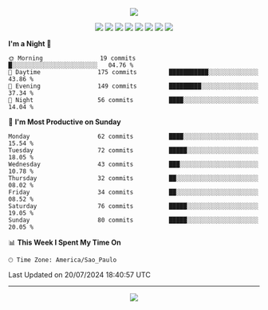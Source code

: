 <p align="center">
  <img src="https://images.unsplash.com/photo-1533134486753-c833f0ed4866?ixlib=rb-4.0.3&ixid=M3wxMjA3fDB8MHxwaG90by1wYWdlfHx8fGVufDB8fHx8fA%3D%3D&auto=format&fit=crop&w=1080&q=80">
</p>
<p align="center">
  <img src="https://img.shields.io/badge/go-%2300ADD8.svg?style=for-the-badge&logo=go&logoColor=white">
  <img src="https://img.shields.io/badge/typescript-%23007ACC.svg?style=for-the-badge&logo=typescript&logoColor=white">
  <img src="https://img.shields.io/badge/node.js-6DA55F?style=for-the-badge&logo=node.js&logoColor=white">
  <img src="https://img.shields.io/badge/python-3670A0?style=for-the-badge&logo=python&logoColor=ffdd54">
  <img src="https://img.shields.io/badge/html5-%23E34F26.svg?style=for-the-badge&logo=html5&logoColor=white">
  <img src="https://img.shields.io/badge/css3-%231572B6.svg?style=for-the-badge&logo=css3&logoColor=white">
  <img src="https://img.shields.io/badge/tailwindcss-%2338B2AC.svg?style=for-the-badge&logo=tailwind-css&logoColor=white">
  <img src="https://img.shields.io/badge/AWS-%23FF9900.svg?style=for-the-badge&logo=amazon-aws&logoColor=white">
</p>

<!--START_SECTION:waka-->
**I'm a Night 🦉** 

```text
🌞 Morning                19 commits          █░░░░░░░░░░░░░░░░░░░░░░░░   04.76 % 
🌆 Daytime                175 commits         ███████████░░░░░░░░░░░░░░   43.86 % 
🌃 Evening                149 commits         █████████░░░░░░░░░░░░░░░░   37.34 % 
🌙 Night                  56 commits          ████░░░░░░░░░░░░░░░░░░░░░   14.04 % 
```
📅 **I'm Most Productive on Sunday** 

```text
Monday                   62 commits          ████░░░░░░░░░░░░░░░░░░░░░   15.54 % 
Tuesday                  72 commits          █████░░░░░░░░░░░░░░░░░░░░   18.05 % 
Wednesday                43 commits          ███░░░░░░░░░░░░░░░░░░░░░░   10.78 % 
Thursday                 32 commits          ██░░░░░░░░░░░░░░░░░░░░░░░   08.02 % 
Friday                   34 commits          ██░░░░░░░░░░░░░░░░░░░░░░░   08.52 % 
Saturday                 76 commits          █████░░░░░░░░░░░░░░░░░░░░   19.05 % 
Sunday                   80 commits          █████░░░░░░░░░░░░░░░░░░░░   20.05 % 
```


📊 **This Week I Spent My Time On** 

```text
🕑︎ Time Zone: America/Sao_Paulo
```


 Last Updated on 20/07/2024 18:40:57 UTC
<!--END_SECTION:waka-->

---
<p align="center">
  <img src="https://visitcount.itsvg.in/api?id=OrlatoDev&icon=0&color=12">
</p>
